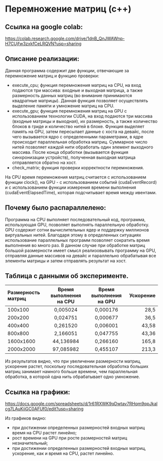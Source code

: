 # Перемножение матриц (с++)

## Ссылка на google colab:

https://colab.research.google.com/drive/1dnB_QnJWAWnp-H7CUjfw3zxkfCeLRQVN?usp=sharing


## Описание реализации:

Данная программа содержит две функции, отвечающие за перемножение матриц и функцию проверки:
* execute_cpu; функция перемножения матриц на CPU, на вход подаются три массива: 
входные и выходная матрица, а также размерность данных матриц (во внимание принимаются квадратные матрицы).
Данная функция позволяет осуществлять выделение памяти и умножение матриц на CPU.
* execute_gpu; функция перемножения матриц на GPU с использованием технологии CUDA,
на вход подаются три массива (входные матрицы и выходная), их размерность, а также количество блоков в гриде и количество 
нитей в блоке. Функция выделяет память на GPU, затем пересылает данные с хоста на девайс, после чего вызывается ядро с определенными параметрами,
в ядре происходит параллельная обработка матриц. Суммарное число нитей позволяет каждой нити обработать один элемент выходного массива.
После конца обработки (вызывается функция синхронизации устройств), полученная выходная матрица отправляется обратно на хост.
* check_matrix; функция проверки корректности перемножения.

На CPU время перемножения матриц считается с использованием функции clock(),
на GPU - с использованием событий (cudaEventRecord) и с использованием функции измерения времени выполнения (cudaEventElapsedTime), которая подсчитывает время между ивентами.

## Почему было распараллелено:

Программа на CPU выполняет последовательный код,
программа, использующая GPU, позволяет выполнять параллельную обработку.
GPU содержит сотни вычислительных ядер и поддержку миллионов виртуальных нитей.
Благодаря этому в определенных ситуациях использование параллельных программ позволяет сократить время выполнения во много раз.
В данном случае при обработке матриц большой размерности имеет смысл реализовывать программу на GPU, отправляя данные массивов
на девайс и параллельно обрабатывая все элементы матрицы и затем отправлять результат на хост.

## Таблица с данными об эксперименте.

| Размерность матриц  | Время выполнения на CPU  | Время выполнения на GPU| Ускорение |
|:------------------- |:------------------------:|:----------------------:| ---------:|
| 100x100             | 0,005024                 | 0,000176               | 28,5      |
| 200x200             | 0,024751                 | 0,000677               | 36,5      |
| 400x400             | 0,261520                 | 0,006001               | 43,58     |
| 800x800             | 2,166051                 | 0,047755               | 43,36     |
| 1600x1600           | 44,136984                | 0,266160               | 165,8     |
| 2000x2000           | 97,085982                | 0,455107               | 213,3     |

Из результатов видно, что при увеличении размерности матриц, ускорение растет, поскольку последовательная обработка больших матриц занимает намного больше времени,
чем параллельная обработка, в которой одна нить обрабатывает одно умножение.

## Ссылка на графики:
https://docs.google.com/spreadsheets/d/1r61RXWK9qDwtav7RHqm9qpJkalcg7LAuKiiGC0AFUf0/edit?usp=sharing

Из графиков видно:
* при достижении определенных размерностей входных матриц время на CPU растет линейно;
* рост времени на GPU при росте размерностей матриц незначительный;
* при достижении определенных размерностей входных матриц, ускорение, как и время на CPU, растет линейно.
